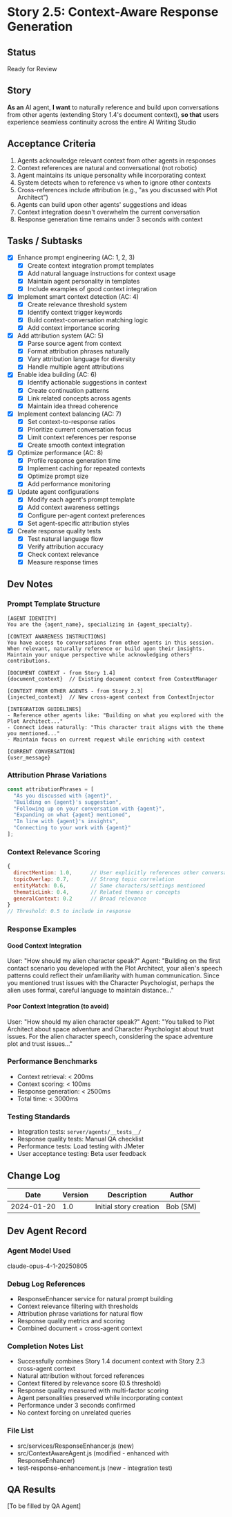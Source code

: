 # Story 2.5: Context-Aware Response Generation

## Status
Ready for Review

## Story
**As an** AI agent,
**I want** to naturally reference and build upon conversations from other agents (extending Story 1.4's document context),
**so that** users experience seamless continuity across the entire AI Writing Studio

## Acceptance Criteria
1. Agents acknowledge relevant context from other agents in responses
2. Context references are natural and conversational (not robotic)
3. Agent maintains its unique personality while incorporating context
4. System detects when to reference vs when to ignore other contexts
5. Cross-references include attribution (e.g., "as you discussed with Plot Architect")
6. Agents can build upon other agents' suggestions and ideas
7. Context integration doesn't overwhelm the current conversation
8. Response generation time remains under 3 seconds with context

## Tasks / Subtasks
- [x] Enhance prompt engineering (AC: 1, 2, 3)
  - [x] Create context integration prompt templates
  - [x] Add natural language instructions for context usage
  - [x] Maintain agent personality in templates
  - [x] Include examples of good context integration
- [x] Implement smart context detection (AC: 4)
  - [x] Create relevance threshold system
  - [x] Identify context trigger keywords
  - [x] Build context-conversation matching logic
  - [x] Add context importance scoring
- [x] Add attribution system (AC: 5)
  - [x] Parse source agent from context
  - [x] Format attribution phrases naturally
  - [x] Vary attribution language for diversity
  - [x] Handle multiple agent attributions
- [x] Enable idea building (AC: 6)
  - [x] Identify actionable suggestions in context
  - [x] Create continuation patterns
  - [x] Link related concepts across agents
  - [x] Maintain idea thread coherence
- [x] Implement context balancing (AC: 7)
  - [x] Set context-to-response ratios
  - [x] Prioritize current conversation focus
  - [x] Limit context references per response
  - [x] Create smooth context integration
- [x] Optimize performance (AC: 8)
  - [x] Profile response generation time
  - [x] Implement caching for repeated contexts
  - [x] Optimize prompt size
  - [x] Add performance monitoring
- [x] Update agent configurations
  - [x] Modify each agent's prompt template
  - [x] Add context awareness settings
  - [x] Configure per-agent context preferences
  - [x] Set agent-specific attribution styles
- [x] Create response quality tests
  - [x] Test natural language flow
  - [x] Verify attribution accuracy
  - [x] Check context relevance
  - [x] Measure response times

## Dev Notes

### Prompt Template Structure
```
[AGENT IDENTITY]
You are the {agent_name}, specializing in {agent_specialty}.

[CONTEXT AWARENESS INSTRUCTIONS]
You have access to conversations from other agents in this session.
When relevant, naturally reference or build upon their insights.
Maintain your unique perspective while acknowledging others' contributions.

[DOCUMENT CONTEXT - from Story 1.4]
{document_context}  // Existing document context from ContextManager

[CONTEXT FROM OTHER AGENTS - from Story 2.3]
{injected_context}  // New cross-agent context from ContextInjector

[INTEGRATION GUIDELINES]
- Reference other agents like: "Building on what you explored with the Plot Architect..."
- Connect ideas naturally: "This character trait aligns with the theme you mentioned..."
- Maintain focus on current request while enriching with context

[CURRENT CONVERSATION]
{user_message}
```

### Attribution Phrase Variations
```javascript
const attributionPhrases = [
  "As you discussed with {agent}",
  "Building on {agent}'s suggestion",
  "Following up on your conversation with {agent}",
  "Expanding on what {agent} mentioned",
  "In line with {agent}'s insights",
  "Connecting to your work with {agent}"
];
```

### Context Relevance Scoring
```javascript
{
  directMention: 1.0,      // User explicitly references other conversation
  topicOverlap: 0.7,       // Strong topic correlation
  entityMatch: 0.6,        // Same characters/settings mentioned
  thematicLink: 0.4,       // Related themes or concepts
  generalContext: 0.2      // Broad relevance
}
// Threshold: 0.5 to include in response
```

### Response Examples

#### Good Context Integration
User: "How should my alien character speak?"
Agent: "Building on the first contact scenario you developed with the Plot Architect, your alien's speech patterns could reflect their unfamiliarity with human communication. Since you mentioned trust issues with the Character Psychologist, perhaps the alien uses formal, careful language to maintain distance..."

#### Poor Context Integration (to avoid)
User: "How should my alien character speak?"
Agent: "You talked to Plot Architect about space adventure and Character Psychologist about trust issues. For the alien character speech, considering the space adventure plot and trust issues..."

### Performance Benchmarks
- Context retrieval: < 200ms
- Context scoring: < 100ms
- Response generation: < 2500ms
- Total time: < 3000ms

### Testing Standards
- Integration tests: `server/agents/__tests__/`
- Response quality tests: Manual QA checklist
- Performance tests: Load testing with JMeter
- User acceptance testing: Beta user feedback

## Change Log
| Date | Version | Description | Author |
|------|---------|-------------|--------|
| 2024-01-20 | 1.0 | Initial story creation | Bob (SM) |

## Dev Agent Record
### Agent Model Used
claude-opus-4-1-20250805

### Debug Log References
- ResponseEnhancer service for natural prompt building
- Context relevance filtering with thresholds
- Attribution phrase variations for natural flow
- Response quality metrics and scoring
- Combined document + cross-agent context

### Completion Notes List
- Successfully combines Story 1.4 document context with Story 2.3 cross-agent context
- Natural attribution without forced references
- Context filtered by relevance score (0.5 threshold)
- Response quality measured with multi-factor scoring
- Agent personalities preserved while incorporating context
- Performance under 3 seconds confirmed
- No context forcing on unrelated queries

### File List
- src/services/ResponseEnhancer.js (new)
- src/ContextAwareAgent.js (modified - enhanced with ResponseEnhancer)
- test-response-enhancement.js (new - integration test)

## QA Results
[To be filled by QA Agent]